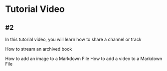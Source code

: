 # Tutorial  Video
## #2

In this tutorial video, you will learn how to share a channel or track

How to stream an archived book

How to add an image to a Markdown File
How to add a video to a Markdown File
